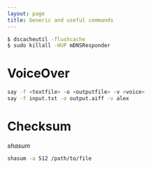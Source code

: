```yaml
---
layout: page
title: Generic and useful commands
---
```


```bash
$ dscacheutil -flushcache
$ sudo killall -HUP mDNSResponder
```


# VoiceOver

```bash
say -f <textfile> -o <outputfile> -v <voice>
say -f input.txt -o output.aiff -v alex
```


# Checksum

*shasum*
```bash
shasum -a 512 /path/to/file
```
